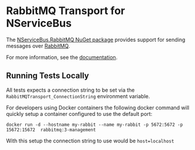 # RabbitMQ Transport for NServiceBus

The [NServiceBus.RabbitMQ NuGet package](https://www.nuget.org/packages/NServiceBus.RabbitMQ) provides support for sending messages over [RabbitMQ](http://www.rabbitmq.com/).

For more information, see the [documentation](https://docs.particular.net/nservicebus/rabbitmq/).


## Running Tests Locally

All tests expects a connection string to be set via the `RabbitMQTransport_ConnectionString` environment variable.

For developers using Docker containers the following docker command will quickly setup a container configured to use the default port:

`docker run -d --hostname my-rabbit --name my-rabbit -p 5672:5672 -p 15672:15672  rabbitmq:3-management`

With this setup the connection string to use would be `host=localhost`
